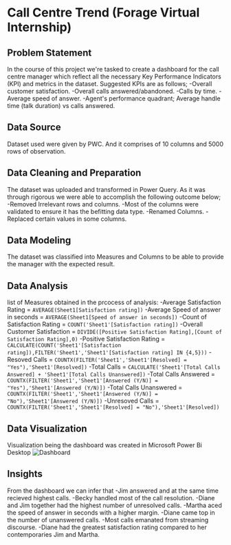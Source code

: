 # Call Centre Trend (Forage Virtual Internship)
## Problem Statement
In the course of this project we're tasked to create a dashboard for the call centre manager which reflect all the necessary Key Performance Indicators (KPI) and metrics in the dataset.
Suggested KPIs are as follows;
-Overall customer satisfaction.
-Overall calls answered/abandoned.
-Calls by time.
-Average speed of answer.
-Agent's performance quadrant; Average handle time (talk duration) vs calls answered.

## Data Source 
Dataset used were given by PWC. And it comprises of 10 columns and 5000 rows of observation. 

## Data Cleaning and Preparation
The dataset was uploaded and transformed in Power Query. As it was through rigorous we were able to accomplish the following outcome below;
-Removed Irrelevant rows and columns.
-Most of the columns were validated to ensure it has the befitting data type.
-Renamed Columns.
-Replaced certain values in some columns.

## Data Modeling
The dataset was classified into Measures and Columns to be able to provide the manager with the expected result.

## Data Analysis
list of Measures obtained in the prcocess of analysis:
-Average Satisfaction Rating = `AVERAGE(Sheet1[Satisfaction rating])`
-Average Speed of answer in seconds = `AVERAGE(Sheet1[Speed of answer in seconds])`
-Count of Satisfaction Rating = `COUNT('Sheet1'[Satisfaction rating])`
-Overall Customer Satisfaction = `DIVIDE([Positive Satisfaction Rating],[Count of Satisfaction Rating],0)`
-Positive Satisfaction Rating = `CALCULATE(COUNT('Sheet1'[Satisfaction rating]),FILTER('Sheet1','Sheet1'[Satisfaction rating] IN {4,5}))`
-Resoved Calls = `COUNTX(FILTER('Sheet1','Sheet1'[Resolved] = "Yes"),'Sheet1'[Resolved])`
-Total Calls = `CALCULATE('Sheet1'[Total Calls Answered] + 'Sheet1'[Total Calls Unanswered])`
-Total Calls Answered = `COUNTX(FILTER('Sheet1','Sheet1'[Answered (Y/N)] = "Yes"),'Sheet1'[Answered (Y/N)])`
-Total Calls Unanswered = `COUNTX(FILTER('Sheet1','Sheet1'[Answered (Y/N)] = "No"),'Sheet1'[Answered (Y/N)])`
-Unresoved Calls = `COUNTX(FILTER('Sheet1','Sheet1'[Resolved] = "No"),'Sheet1'[Resolved])`

## Data Visualization
Visualization being the dashboard was created in Microsoft Power Bi Desktop
![Dashboard](https://imgur.com/eL3ynu5)

## Insights
From the dashboard we can infer that
-Jim answered and at the same time recieved highest calls.
-Becky handled most of the call resolution.
-Diane and Jim together had the highest number of unresolved calls.
-Martha aced the speed of answer in seconds with a higher margin.
-Diane came top in the number of unanswered calls.
-Most calls emanated from streaming discourse.
-Diane had the greatest satisfaction rating compared to her contemporaries Jim and Martha.

